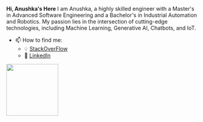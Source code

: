 **Hi, Anushka's Here**
I am Anushka, a highly skilled engineer with a Master's in Advanced Software Engineering and a Bachelor's in Industrial Automation and Robotics. My passion lies in the intersection of cutting-edge technologies, including Machine Learning, Generative AI, Chatbots, and IoT.
- 📫 How to find me: 
  - :bulb: [StackOverFlow](https://stackoverflow.com/users/13238846/axen-rangs)
  - :office: [LinkedIn](https://www.linkedin.com/in/anushka-kuruppu-0ba48a152/)



<img height="137px"
  src="https://stackoverflow-card.vercel.app/?userID=13238846&theme=dracula"
/>
